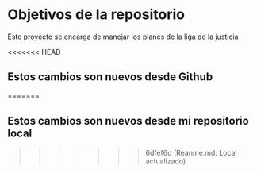 # Objetivos de la repositorio

Este proyecto se encarga de manejar los planes de la liga de la justicia


<<<<<<< HEAD
## Estos cambios son nuevos desde Github
=======
## Estos cambios son nuevos desde mi repositorio local
>>>>>>> 6dfef6d (Reanme.md: Local actualizado)
